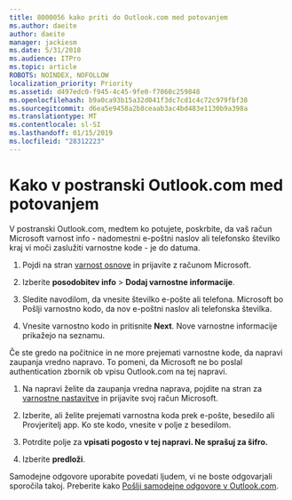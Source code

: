```yaml
---
title: 8000056 kako priti do Outlook.com med potovanjem
ms.author: daeite
author: daeite
manager: jackiesm
ms.date: 5/31/2018
ms.audience: ITPro
ms.topic: article
ROBOTS: NOINDEX, NOFOLLOW
localization_priority: Priority
ms.assetid: d497edc0-f945-4c45-9fe0-f7060c259848
ms.openlocfilehash: b9a0ca93b15a32d041f3dc7cd1c4c72c979fbf38
ms.sourcegitcommit: d6ea5e9458a2b8ceaab3ac4bd483e1130b9a398a
ms.translationtype: MT
ms.contentlocale: sl-SI
ms.lasthandoff: 01/15/2019
ms.locfileid: "28312223"
---
```

# <a name="how-to-access-outlookcom-while-traveling"></a>Kako v postranski Outlook.com med potovanjem

V postranski Outlook.com, medtem ko potujete, poskrbite, da vaš račun Microsoft varnost info - nadomestni e-poštni naslov ali telefonsko številko kraj vi moči zaslužiti varnostne kode - je do datuma.
  
1. Pojdi na stran [varnost osnove](https://go.microsoft.com/fwlink/p/?linkid=842325) in prijavite z računom Microsoft. 
    
2. Izberite **posodobitev info** \> **Dodaj varnostne informacije**. 
    
3. Sledite navodilom, da vnesite številko e-pošte ali telefona. Microsoft bo Pošlji varnostno kodo, da nov e-poštni naslov ali telefonska številka.
    
4. Vnesite varnostno kodo in pritisnite **Next**. Nove varnostne informacije prikažejo na seznamu. 
    
Če ste gredo na počitnice in ne more prejemati varnostne kode, da napravi zaupanja vredno napravo. To pomeni, da Microsoft ne bo poslal authentication zbornik ob vpisu Outlook.com na tej napravi.
  
1. Na napravi želite da zaupanja vredna naprava, pojdite na stran za [varnostne nastavitve](https://go.microsoft.com/fwlink/p/?linkid=2002000&amp;clcid=0x409) in prijavite svoj račun Microsoft. 
    
2. Izberite, ali želite prejemati varnostna koda prek e-pošte, besedilo ali Provjeritelj app. Ko ste kodo, vnesite v polje z besedilom.
    
3. Potrdite polje za **vpisati pogosto v tej napravi. Ne sprašuj za šifro.**
    
4. Izberite **predloži**. 
    
Samodejne odgovore uporabite povedati ljudem, vi ne boste odgovarjali sporočila takoj. Preberite kako [Pošlji samodejne odgovore v Outlook.com](https://go.microsoft.com/fwlink/p/?linkid=2002100&amp;clcid=0x409).
  


